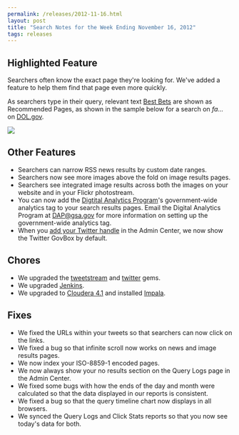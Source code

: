 ```yaml
---
permalink: /releases/2012-11-16.html
layout: post
title: "Search Notes for the Week Ending November 16, 2012"
tags: releases
---
```

<h2>Highlighted Feature</h2>
<p>Searchers often know the exact page they're looking for. We've added a feature to help them find that page even more quickly. </p>
<p>As searchers type in their query, relevant text <a href="/sites/manual/best-bets-text.html">Best Bets</a> are shown as Recommended Pages, as shown in the sample below for a search on <em>fa&#8230;</em> on <a href="http://search.usa.gov/search?query=jobs&amp;affiliate=u.s.departmentoflabor">DOL.gov</a>.</p>
<p><img src="https://9fddeb862c037f6d2190-f1564c64756a8cfee25b6b19953b1d23.ssl.cf2.rackcdn.com/tumblr_mdljlrljT71qid15q.png"/></p>
<h2>Other Features</h2>
<ul><li>Searchers can narrow RSS news results by custom date ranges.</li>
<li>Searchers now see more images above the fold on image results pages.</li>
<li>Searchers see integrated image results across both the images on your website and in your Flickr photostream.</li>
<li>You can now add the <a href="http://www.howto.gov/web-content/digital-metrics/digital-analytics-program">Digtital Analytics Program</a>'s government-wide analytics tag to your search results pages. Email the Digital Analytics Program at <a href="mailto:DAP@gsa.gov">DAP@gsa.gov</a> for more information on setting up the government-wide analytics tag.</li>
<li>When you <a href="/sites/manual/twitter.html">add your Twitter handle</a> in the Admin Center, we now show the Twitter GovBox by default.</li>
</ul><h2>Chores</h2>
<ul><li>We upgraded the <a href="https://rubygems.org/gems/tweetstream">tweetstream</a> and <a href="https://rubygems.org/gems/twitter">twitter</a> gems.</li>
<li>We upgraded <a href="http://jenkins-ci.org/">Jenkins</a>.</li>
<li>We upgraded to <a href="http://blog.cloudera.com/blog/2012/10/cdh4-1-now-released/">Cloudera 4.1</a> and installed <a href="https://ccp.cloudera.com/display/IMPALA10BETADOC/Cloudera+Impala+1.0+Beta+Documentation">Impala</a>.</li>
</ul><h2>Fixes</h2>
<ul><li>We fixed the URLs within your tweets so that searchers can now click on the links.</li>
<li>We fixed a bug so that infinite scroll now works on news and image results pages.</li>
<li>We now index your <span>ISO-8859-1 encoded pages.</span></li>
<li>We now always show your no results section on the Query Logs page in the Admin Center.</li>
<li><span>We fixed some bugs with how the ends of the day and month were calculated so that the data displayed in our reports is consistent.</span></li>
<li>We fixed a bug so that the query timeline chart now displays in all browsers.</li>
<li>We synced the Query Logs and Click Stats reports so that you now see today's data for both.</li>
</ul>
